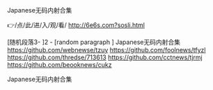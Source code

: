
Japanese无码内射合集




👉/点/此/进/入/观/看/ http://6e6s.com?sosli.html




[随机段落3-
]2 - [random paragraph
]
Japanese无码内射合集 https://github.com/webnewse/tzuy
https://github.com/foolnews/tfyzl
https://github.com/thredse/713613
https://github.com/cctnews/tjrmj
https://github.com/beooknews/cukz





Japanese无码内射合集

